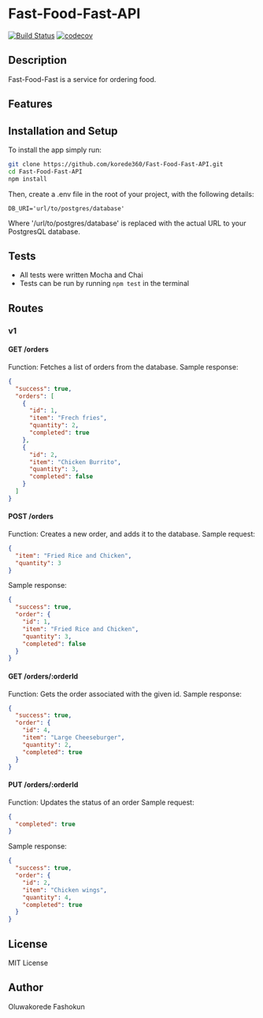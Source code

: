 # Fast-Food-Fast-API
[![Build Status](https://travis-ci.org/korede360/Fast-Food-Fast-API.svg?branch=staging)](https://travis-ci.org/korede360/Fast-Food-Fast-API) [![codecov](https://codecov.io/gh/korede360/Fast-Food-Fast-API/branch/develop/graph/badge.svg)](https://codecov.io/gh/korede360/Fast-Food-Fast-API)
## Description
Fast-Food-Fast is a service for ordering food.

## Features

## Installation and Setup
To install the app simply run:
```sh
git clone https://github.com/korede360/Fast-Food-Fast-API.git
cd Fast-Food-Fast-API
npm install
```
Then, create a .env file in the root of your project, with the following details:
```
DB_URI='url/to/postgres/database'
```
Where '/url/to/postgres/database' is replaced with the actual URL to your PostgresQL database.
## Tests
  - All tests were written Mocha and Chai
  - Tests can be run by running `npm test` in the terminal

## Routes
### v1

#### GET /orders
Function: Fetches a list of orders from the database.
Sample response:
```json
{
  "success": true,
  "orders": [
    {
      "id": 1,
      "item": "Frech fries",
      "quantity": 2,
      "completed": true
    },
    {
      "id": 2,
      "item": "Chicken Burrito",
      "quantity": 3,
      "completed": false
    }
  ]
}
```

#### POST /orders
Function: Creates a new order, and adds it to the database.
Sample request:
```json
{
  "item": "Fried Rice and Chicken",
  "quantity": 3
}
```
Sample response:
```json
{
  "success": true,
  "order": {
    "id": 1,
    "item": "Fried Rice and Chicken",
    "quantity": 3,
    "completed": false
  }
}
```

#### GET /orders/:orderId
Function: Gets the order associated with the given id.
Sample response:
```json
{
  "success": true,
  "order": {
    "id": 4,
    "item": "Large Cheeseburger",
    "quantity": 2,
    "completed": true
  }
}
```

#### PUT /orders/:orderId
Function: Updates the status of an order
Sample request:
```json
{
  "completed": true
}
```
Sample response:
```json
{
  "success": true,
  "order": {
    "id": 2,
    "item": "Chicken wings",
    "quantity": 4,
    "completed": true
  }
}
```

## License
MIT License

## Author
Oluwakorede Fashokun
